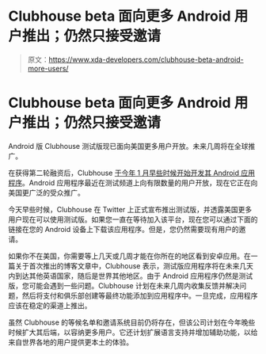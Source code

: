 # Clubhouse beta 面向更多 Android 用户推出；仍然只接受邀请

> 原文：<https://www.xda-developers.com/clubhouse-beta-android-more-users/>

# Clubhouse beta 面向更多 Android 用户推出；仍然只接受邀请

Android 版 Clubhouse 测试版现已面向美国更多用户开放。未来几周将在全球推广。

在获得第二轮融资后，Clubhouse [于今年 1 月早些时候开始开发其 Android 应用程序](https://www.xda-developers.com/clubhouse-making-android-app/)。Android 应用程序最近在测试频道上向有限数量的用户开放，现在它正在向美国更广泛的受众推广。

今天早些时候，Clubhouse 在 Twitter 上正式宣布推出测试版，并透露美国更多用户现在可以使用测试版。如果您一直在等待加入该平台，现在您可以通过下面的链接在您的 Android 设备上下载该应用程序。但是，您仍然需要现有用户的邀请。

如果你不在美国，你需要等上几天或几周才能在你所在的地区看到安卓应用。在一篇关于首次推出的博客文章中，Clubhouse 表示，测试版应用程序将在未来几天内到达其他英语国家，随后是世界其他地区。由于 Android 应用程序仍然是测试版，您可能会遇到一些问题。Clubhouse 计划在未来几周内收集反馈并解决问题，然后将支付和俱乐部创建等最终功能添加到应用程序中。一旦完成，应用程序应该在稳定的渠道上推出。

虽然 Clubhouse 的等候名单和邀请系统目前仍将存在，但该公司计划在今年晚些时候扩大其后端，以容纳更多用户。它还计划扩展语言支持并增加辅助功能，以给来自世界各地的用户提供更本土的体验。